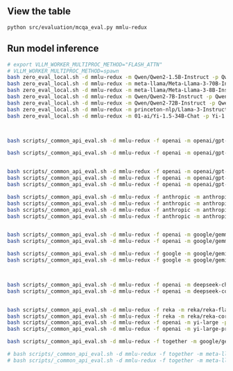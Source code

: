 <!-- 
# bash zero_eval_local.sh -d mmlu-redux -m yuchenlin/Rex-v0.1-1.5B -p Rex-v0.1-1.5B -s 4 
 -->

## View the table 

`python src/evaluation/mcqa_eval.py mmlu-redux`

## Run model inference 

```bash 
# export VLLM_WORKER_MULTIPROC_METHOD="FLASH_ATTN"
# VLLM_WORKER_MULTIPROC_METHOD=spawn 
bash zero_eval_local.sh -d mmlu-redux -m Qwen/Qwen2-1.5B-Instruct -p Qwen2-1.5B-Instruct -s 4 
bash zero_eval_local.sh -d mmlu-redux -m meta-llama/Meta-Llama-3-70B-Instruct -p Meta-Llama-3-70B-Instruct -s 1 
bash zero_eval_local.sh -d mmlu-redux -m meta-llama/Meta-Llama-3-8B-Instruct -p Meta-Llama-3-8B-Instruct -s 4
bash zero_eval_local.sh -d mmlu-redux -m Qwen/Qwen2-7B-Instruct -p Qwen2-7B-Instruct -s 4 
bash zero_eval_local.sh -d mmlu-redux -m Qwen/Qwen2-72B-Instruct -p Qwen2-72B-Instruct -s 1
bash zero_eval_local.sh -d mmlu-redux -m princeton-nlp/Llama-3-Instruct-8B-SimPO-v0.2 -p Llama-3-Instruct-8B-SimPO-v0.2 -s 4
bash zero_eval_local.sh -d mmlu-redux -m 01-ai/Yi-1.5-34B-Chat -p Yi-1.5-34B-Chat -s 1
```

<!-- 
# pip install flashinfer -i https://flashinfer.ai/whl/cu118/torch2.3/
# export VLLM_WORKER_MULTIPROC_METHOD=spawn 
# export VLLM_ATTENTION_BACKEND=FLASHINFER; bash zero_eval_local.sh -d mmlu-redux -m google/gemma-2-9b-it -p gemma-2-9b-it -s 4  -b 1
# export VLLM_WORKER_MULTIPROC_METHOD=spawn; export VLLM_ATTENTION_BACKEND=FLASHINFER; bash zero_eval_local.sh -d mmlu-redux -m google/gemma-2-27b-it -p gemma-2-27b-it -s 1
-->



```bash


bash scripts/_common_api_eval.sh -d mmlu-redux -f openai -m openai/gpt-3.5-turbo-0125 -p gpt-3.5-turbo-0125 -s 8

bash scripts/_common_api_eval.sh -d mmlu-redux -f openai -m openai/gpt-4o-mini-2024-07-18 -p gpt-4o-mini-2024-07-18 -s 8


bash scripts/_common_api_eval.sh -d mmlu-redux -f openai -m openai/gpt-4o-2024-05-13 -p gpt-4o-2024-05-13 -s 8 
bash scripts/_common_api_eval.sh -d mmlu-redux -f openai -m openai/gpt-4-0314 -p gpt-4-0314 -s 8
bash scripts/_common_api_eval.sh -d mmlu-redux -f openai -m openai/gpt-4-turbo-2024-04-09 -p gpt-4-turbo-2024-04-09 -s 8 

bash scripts/_common_api_eval.sh -d mmlu-redux -f anthropic -m anthropic/claude-3-5-sonnet-20240620 -p claude-3-5-sonnet-20240620 -s 8 
bash scripts/_common_api_eval.sh -d mmlu-redux -f anthropic -m anthropic/claude-3-haiku-20240307 -p claude-3-haiku-20240307 -s 8
bash scripts/_common_api_eval.sh -d mmlu-redux -f anthropic -m anthropic/claude-3-opus-20240229 -p claude-3-opus-20240229 -s 8
bash scripts/_common_api_eval.sh -d mmlu-redux -f anthropic -m anthropic/claude-3-sonnet-20240229 -p claude-3-sonnet-20240229 -s 8


bash scripts/_common_api_eval.sh -d mmlu-redux -f openai -m google/gemma-2-9b-it@nvidia -p gemma-2-9b-it@nvidia -s 8
bash scripts/_common_api_eval.sh -d mmlu-redux -f openai -m google/gemma-2-27b-it@nvidia -p gemma-2-27b-it@nvidia -s 8

bash scripts/_common_api_eval.sh -d mmlu-redux -f google -m google/gemini-1.5-pro -p gemini-1.5-pro -s 8
bash scripts/_common_api_eval.sh -d mmlu-redux -f google -m google/gemini-1.5-flash -p gemini-1.5-flash -s 8



bash scripts/_common_api_eval.sh -d mmlu-redux -f openai -m deepseek-chat -p deepseek-chat -s 8
bash scripts/_common_api_eval.sh -d mmlu-redux -f openai -m deepseek-coder -p deepseek-coder -s 8


bash scripts/_common_api_eval.sh -d mmlu-redux -f reka -m reka/reka-flash-20240226 -p reka-flash-20240226 -s 8
bash scripts/_common_api_eval.sh -d mmlu-redux -f reka -m reka/reka-core-20240501 -p reka-core-20240501 -s 8
bash scripts/_common_api_eval.sh -d mmlu-redux -f openai -m yi-large -p yi-large -s 8
bash scripts/_common_api_eval.sh -d mmlu-redux -f openai -m yi-large-preview -p yi-large-preview -s 8

bash scripts/_common_api_eval.sh -d mmlu-redux -f together -m google/gemma-2-27b-it@together -p gemma-2-27b-it@together -s 8

# bash scripts/_common_api_eval.sh -d mmlu-redux -f together -m meta-llama/Llama-3-70b-chat-hf -p Llama-3-70b-chat-hf -s 8
# bash scripts/_common_api_eval.sh -d mmlu-redux -f together -m meta-llama/Llama-3-8B-chat-hf -p Llama-3-8B-chat-hf -s 8

```

 